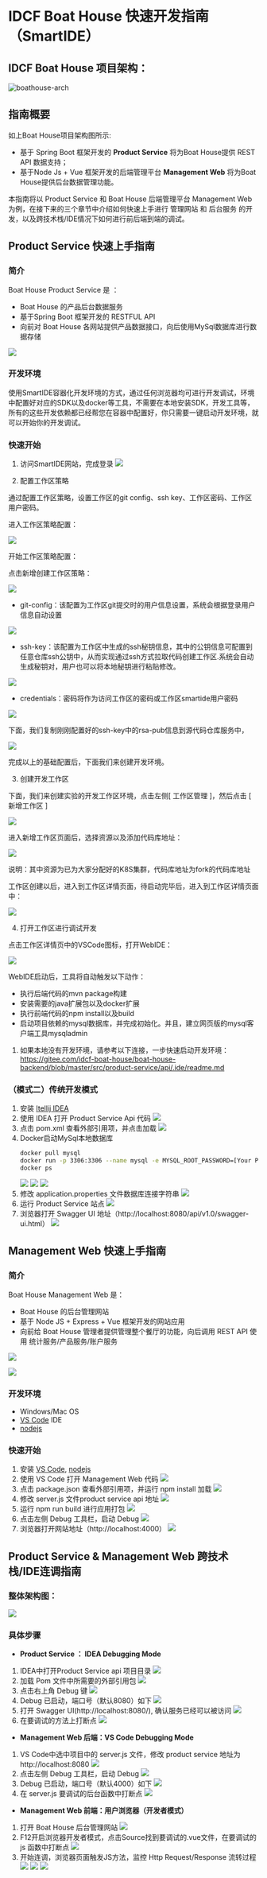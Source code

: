 # IDCF Boat House 快速开发指南（SmartIDE）
## IDCF Boat House 项目架构：
![boathouse-arch](images/devguide-boathouse-arch.png)
## 指南概要
如上Boat House项目架构图所示:
* 基于 Spring Boot 框架开发的 **Product Service** 将为Boat House提供 REST API 数据支持；
* 基于Node Js + Vue 框架开发的后端管理平台 **Management Web** 将为Boat House提供后台数据管理功能。

本指南将以 Product Service 和 Boat House 后端管理平台 Management Web 为例，在接下来的三个章节中介绍如何快速上手进行 管理网站 和 后台服务 的开发，以及跨技术栈/IDE情况下如何进行前后端到端的调试。

## Product Service 快速上手指南

### 简介

Boat House Product Service 是 ：
* Boat House 的产品后台数据服务
* 基于Spring Boot 框架开发的 RESTFUL API
* 向前对 Boat House 各网站提供产品数据接口，向后使用MySql数据库进行数据存储

![](images/devguide-product-service-01.png)

### 开发环境
使用SmartIDE容器化开发环境的方式，通过任何浏览器均可进行开发调试，环境中配置好对应的SDK以及docker等工具，不需要在本地安装SDK，开发工具等，所有的这些开发依赖都已经帮您在容器中配置好，你只需要一键启动开发环境，就可以开始你的开发调试。
### 快速开始
1. 访问SmartIDE网站，完成登录
![](images/devguide-smartide-login.png)

2. 配置工作区策略

通过配置工作区策略，设置工作区的git config、ssh key、工作区密码、工作区用户密码。

进入工作区策略配置：

![](images/devguide-smartide-policy-01.png)

开始工作区策略配置：

点击新增创建工作区策略：

![](images/devguide-smartide-policy-02.png)

- git-config：该配置为工作区git提交时的用户信息设置，系统会根据登录用户信息自动设置

![](images/devguide-smartide-policy-03.png)

- ssh-key：该配置为工作区中生成的ssh秘钥信息，其中的公钥信息可配置到任意仓库ssh公钥中，从而实现通过ssh方式拉取代码创建工作区.系统会自动生成秘钥对，用户也可以将本地秘钥进行粘贴修改。

![](images/devguide-smartide-policy-04.png)

- credentials：密码将作为访问工作区的密码或工作区smartide用户密码

![](images/devguide-smartide-policy-05.png)

下面，我们复制刚刚配置好的ssh-key中的rsa-pub信息到源代码仓库服务中，

![](images/devguide-smartide-policy-06.png)

完成以上的基础配置后，下面我们来创建开发环境。

3. 创建开发工作区

下面，我们来创建实验的开发工作区环境，点击左侧[ 工作区管理 ]，然后点击 [ 新增工作区 ]

![](images/devguide-smartide-workspace-01.png)

进入新增工作区页面后，选择资源以及添加代码库地址：

![](images/devguide-smartide-workspace-02.png)

说明：其中资源为已为大家分配好的K8S集群，代码库地址为fork的代码库地址

工作区创建以后，进入到工作区详情页面，待启动完毕后，进入到工作区详情页面中：

![](images/devguide-smartide-workspace-03.png)

4. 打开工作区进行调试开发

点击工作区详情页中的VSCode图标，打开WebIDE：

![](images/devguide-smartide-vscode-01.png)

WebIDE启动后，工具将自动触发以下动作：
- 执行后端代码的mvn package构建
- 安装需要的java扩展包以及docker扩展
- 执行前端代码的npm install以及build
- 启动项目依赖的mysql数据库，并完成初始化。并且，建立网页版的mysql客户端工具mysqladmin




1. 如果本地没有开发环境，请参考以下连接，一步快速启动开发环境：https://gitee.com/idcf-boat-house/boat-house-backend/blob/master/src/product-service/api/.ide/readme.md

### （模式二）传统开发模式

1. 安装 [Itellij IDEA](https://www.jetbrains.com/idea/)
1. 使用 IDEA 打开 Product Service Api 代码
![](images/devguide-product-service-02.png)
1. 点击 pom.xml 查看外部引用项，并点击加载
![](images/devguide-product-service-03.png)
1. Docker启动MySql本地数据库
    ```bash
    docker pull mysql
    docker run -p 3306:3306 --name mysql -e MYSQL_ROOT_PASSWORD=[Your Password] -d mysql
    docker ps
    ```
    ![](images/devguide-product-service-04.png)
    ![](images/devguide-product-service-05.png)
    ![](images/devguide-product-service-06.png)
1. 修改 application.properties 文件数据库连接字符串
![](images/devguide-product-service-07.png)
1. 运行 Product Service 站点
![](images/devguide-product-service-08.png)
1. 浏览器打开 Swagger UI 地址（http://localhost:8080/api/v1.0/swagger-ui.html）
![](images/devguide-product-service-09.png)


## Management Web 快速上手指南

### 简介

Boat House Management Web 是：
* Boat House 的后台管理网站
* 基于 Node JS + Express + Vue 框架开发的网站应用
* 向前给 Boat House 管理者提供管理整个餐厅的功能，向后调用 REST API 使用 统计服务/产品服务/账户服务

![](images/devguide-management-web-01.png)

![](images/devguide-debugging-11.png)

### 开发环境

* Windows/Mac OS
* [VS Code](https://code.visualstudio.com/) IDE
* [nodejs](https://nodejs.org/)

### 快速开始
1. 安装 [VS Code](https://www.jetbrains.com/idea/), [nodejs](https://nodejs.org/)
1. 使用 VS Code 打开 Management Web 代码
![](images/devguide-management-web-02.png)
1. 点击 package.json 查看外部引用项，并运行 npm install 加载
![](images/devguide-management-web-03.png)
1. 修改 server.js 文件product service api 地址
![](images/devguide-management-web-04.png)
1. 运行 npm run build 进行应用打包
![](images/devguide-management-web-05.png)
1. 点击左侧 Debug 工具栏，启动 Debug
![](images/devguide-debugging-08.png)
1. 浏览器打开网站地址（http://localhost:4000）
![](images/devguide-management-web-06.png)

## Product Service & Management Web 跨技术栈/IDE连调指南
### 整体架构图：
![](images/devguide-debugging-arch.png)

### 具体步骤
* **Product Service ： IDEA Debugging Mode**
1. IDEA中打开Product Service api 项目目录
![](images/devguide-debugging-01.png)
1. 加载 Pom 文件中所需要的外部引用包
![](images/devguide-debugging-02.png)
1. 点击右上角 Debug 键
![](images/devguide-debugging-03.png)
1. Debug 已启动，端口号（默认8080）如下
![](images/devguide-debugging-04.png)
1. 打开 Swagger UI(http://localhost:8080/), 确认服务已经可以被访问
![](images/devguide-debugging-05.png)
1. 在要调试的方法上打断点
![](images/devguide-debugging-06.png)

* **Management Web 后端：VS Code Debugging Mode**
1. VS Code中选中项目中的 server.js 文件，修改 product service 地址为 http://localhost:8080
![](images/devguide-debugging-07.png)
1. 点击左侧 Debug 工具栏，启动 Debug
![](images/devguide-debugging-08.png)
1. Debug 已启动，端口号（默认4000）如下
![](images/devguide-debugging-09.png)
1. 在 server.js 要调试的后台函数中打断点
![](images/devguide-debugging-10.png)

* **Management Web 前端：用户浏览器（开发者模式）**
1. 打开 Boat House 后台管理网站
![](images/devguide-debugging-11.png)
1. F12开启浏览器开发者模式，点击Source找到要调试的.vue文件，在要调试的 js 函数中打断点
![](images/devguide-debugging-12.png)
1. 开始连调，浏览器页面触发JS方法，监控 Http Request/Response 流转过程
![](images/devguide-debugging-13.png)
![](images/devguide-debugging-14.png)
![](images/devguide-debugging-15.png)

